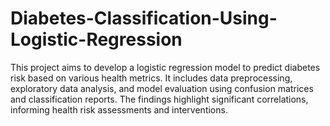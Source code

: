 # Diabetes-Classification-Using-Logistic-Regression
This project aims to develop a logistic regression model to predict diabetes risk based on various health metrics. It includes data preprocessing, exploratory data analysis, and model evaluation using confusion matrices and classification reports. The findings highlight significant correlations, informing health risk assessments and interventions.
